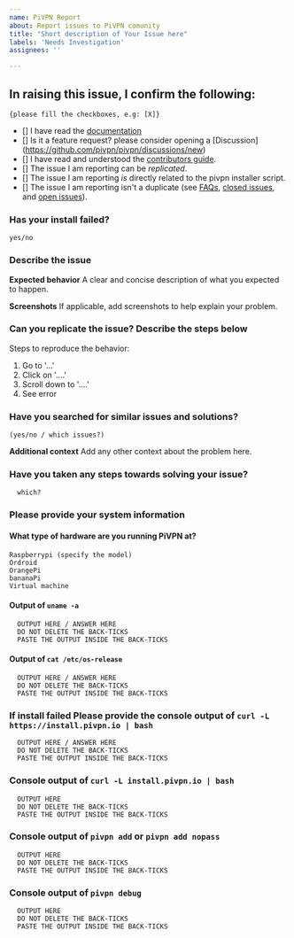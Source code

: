 ```yaml
---
name: PiVPN Report 
about: Report issues to PiVPN comunity
title: "Short description of Your Issue here"
labels: 'Needs Investigation'
assignees: ''

---
```


<!--
# PiVPN Issue Template
PLEASE READ THIS TEMPLATE CAREFULLY BEFORE OPENING AN ISSUE!
Any Issue opened that doesn't follow this template will be removed.


Hi, you are about to open a new issue, Please provide us with all the info required below, incomplete issues will decrease our effectiveness to troubleshoot your issue and increase the time we need to spend helping you out, or with your issue closed even if it is a legitimate issue. Please remember we do not have any super power that makes us guess exactly what your issue is without any decent details!

For any output requested below, you may alternatively post it on https://pastebin.com and provide the Pastebin URL in its place
-->

## In raising this issue, I confirm the following:

`{please fill the checkboxes, e.g: [X]}`

- [] I have read the [documentation](https://docs.pivpn.io)
- [] Is it a feature request? please consider opening a [Discussion] (https://github.com/pivpn/pivpn/discussions/new)
- [] I have read and understood the [contributors guide](https://github.com/pivpn/pivpn/blob/master/CONTRIBUTING.md).
- [] The issue I am reporting can be *replicated*. <!-- READ COMMENT BELOW--> 
- [] The issue I am reporting *is* directly related to the pivpn installer script.<!--READ COMMENT BELOW-->
- [] The issue I am reporting isn't a duplicate (see [FAQs](https://github.com/pivpn/pivpn/wiki/FAQ), [closed issues](https://github.com/pivpn/pivpn/issues?q=is%3Aissue+sort%3Aupdated-desc+is%3Aclosed), and [open issues](https://github.com/pivpn/pivpn/issues?q=is%3Aissue+sort%3Aupdated-desc+is%3Aopen)).

<!--
  Replicated: can you force the issue to happen again?    For example, does it happen again if you run PiVPN on a new and clean system?

  Related to the installer script: can you directly relate to the code? ex: pinpoint a specific function or line of code. 

  feel free not to mark it if you cannot mention the steps to replicate this in another clean system or if you cannot make a direct relation to any of the scripts.
-->

### Has your install failed? 
```
yes/no
```

### Describe the issue
<!-- Please explain your issue. Feel free to format your text -->

**Expected behavior**
A clear and concise description of what you expected to happen.

**Screenshots**
If applicable, add screenshots to help explain your problem.

### Can you replicate the issue? Describe the steps below
<!-- Please explain your issue. Feel free to format your text -->
Steps to reproduce the behavior:
1. Go to '...'
2. Click on '....'
3. Scroll down to '....'
4. See error

### Have you searched for similar issues and solutions?
    (yes/no / which issues?)


**Additional context**
Add any other context about the problem here.

### Have you taken any steps towards solving your issue?
```
  which?
```

### Please provide your system information
#### What type of hardware are you running PiVPN at?
<!-- Please READ https://docs.pivpn.io/faq/#what-boardsoses-does-pivpn-support -->
```
Raspberrypi (specify the model)
Ordroid
OrangePi
bananaPi
Virtual machine
```
#### Output of `uname -a`
```
  OUTPUT HERE / ANSWER HERE
  DO NOT DELETE THE BACK-TICKS 
  PASTE THE OUTPUT INSIDE THE BACK-TICKS
```

#### Output of `cat /etc/os-release`
```
  OUTPUT HERE / ANSWER HERE
  DO NOT DELETE THE BACK-TICKS 
  PASTE THE OUTPUT INSIDE THE BACK-TICKS
```

### If install failed Please provide the console output of  `curl -L https://install.pivpn.io | bash`
```
  OUTPUT HERE / ANSWER HERE
  DO NOT DELETE THE BACK-TICKS 
  PASTE THE OUTPUT INSIDE THE BACK-TICKS
```

### Console output of      `curl -L install.pivpn.io | bash`
```
  OUTPUT HERE
  DO NOT DELETE THE BACK-TICKS 
  PASTE THE OUTPUT INSIDE THE BACK-TICKS
```
<!-- If the generation of an .ovpn file fails / the ovpns folder stays empty, please paste the output of `pivpn add` or `pivpn add nopass` between the backticks -->

### Console output of      `pivpn add` or `pivpn add nopass`
```
  OUTPUT HERE
  DO NOT DELETE THE BACK-TICKS 
  PASTE THE OUTPUT INSIDE THE BACK-TICKS
```

### Console output of      `pivpn debug`
<!-- Please paste the output of `pivpn debug` between the backticks, don't forget to substitute your public IP address if you don't want the world to know it -->
```
  OUTPUT HERE
  DO NOT DELETE THE BACK-TICKS 
  PASTE THE OUTPUT INSIDE THE BACK-TICKS
```